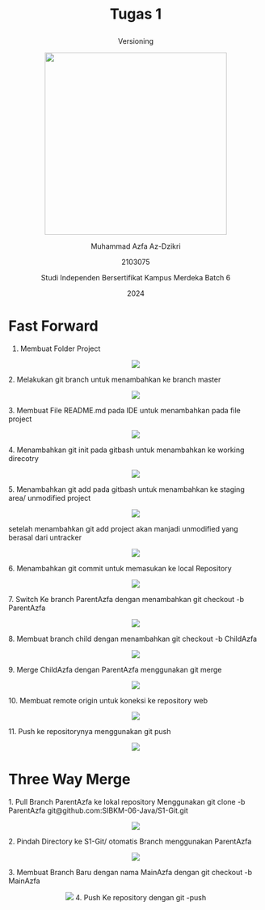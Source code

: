 
# <p align = "center"> Tugas 1</p>
<p align = "center"> Versioning</p>
<p align="center">
  <img src="img_1.png" width="360px" />
</p>
<p align="center"> Muhammad Azfa Az-Dzikri </p>
<p align="center"> 2103075 </p>

<p align="center"> Studi Independen Bersertifikat Kampus Merdeka Batch 6 </p>
<p align="center"> 2024</p>

# Fast Forward
1. Membuat Folder Project
<p align="center">
  <img src="img.png" />
</p>
2. Melakukan git branch untuk menambahkan ke branch master
<p align="center">
  <img src="img_5.png" />
</p>
3. Membuat File README.md pada IDE untuk menambahkan pada file project
<p align="center">
  <img src="img_6.png" />
</p>
4. Menambahkan git init pada gitbash untuk menambahkan ke working direcotry 
<p align="center">
  <img src="img_2.png" />
</p>
5. Menambahkan git add pada gitbash untuk menambahkan ke staging area/ unmodified project
<p align="center">
  <img src="img_3.png" />
</p>
setelah menambahkan git add project akan manjadi unmodified yang berasal dari untracker
<p align="center">
  <img src="img_4.png" />
</p>
6. Menambahkan git commit untuk memasukan ke local Repository
<p align="center">
  <img src="img_7.png" />
</p>
7. Switch Ke branch ParentAzfa dengan menambahkan git checkout -b ParentAzfa
<p align="center">
  <img src="img_8.png" />
</p>
8. Membuat branch child dengan menambahkan git checkout -b ChildAzfa
<p align="center">
  <img src="img_9.png" />
</p>
9. Merge ChildAzfa dengan ParentAzfa menggunakan git merge
<p align="center">
  <img src="img_12.png" />
</p>
10. Membuat remote origin untuk koneksi ke repository web
<p align="center">
  <img src="img_10.png" />
</p>
11. Push ke repositorynya menggunakan git push
<p align="center">
  <img src="img_11.png" />

# Three Way Merge
<p></p>
1. Pull Branch ParentAzfa ke lokal repository Menggunakan git clone -b ParentAzfa git@github.com:SIBKM-06-Java/S1-Git.git
<p align="center">
  <img src="img_13.png" /></p>
2. Pindah Directory ke S1-Git/ otomatis Branch menggunakan ParentAzfa
<p align="center">
  <img src="img_14.png" /></p>
3. Membuat Branch Baru dengan nama MainAzfa dengan git checkout -b MainAzfa
<p align="center">
  <img src="img_15.png" />
4. Push Ke repository dengan git -push
